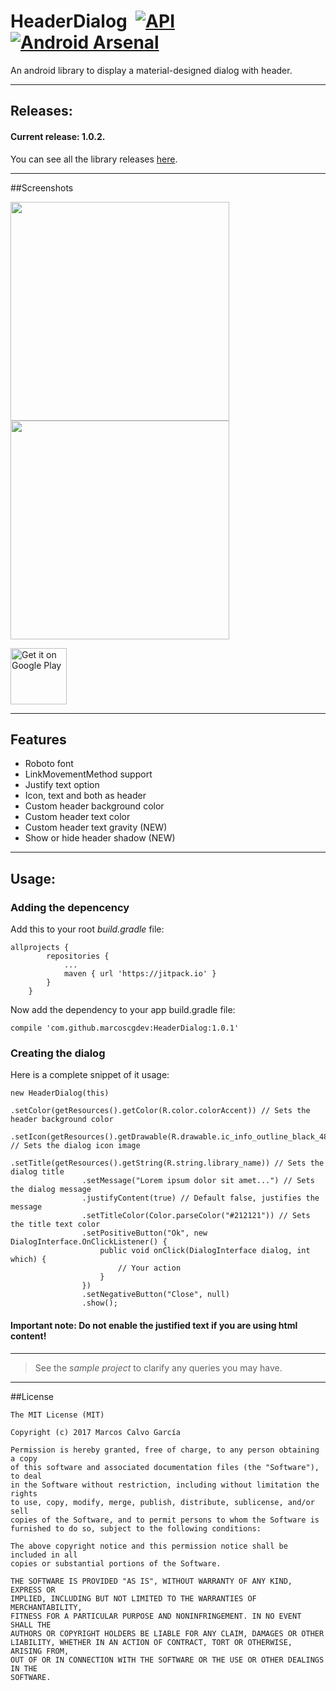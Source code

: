 # HeaderDialog  [![API](https://img.shields.io/badge/API-9%2B-blue.svg?style=flat)](https://android-arsenal.com/api?level=9) [![Android Arsenal](https://img.shields.io/badge/Android%20Arsenal-HeaderDialog-brightgreen.svg?style=flat)](https://android-arsenal.com/details/1/5076)
An android library to display a material-designed dialog with header.

---

## Releases:

#### Current release: 1.0.2.

You can see all the library releases [here](https://github.com/marcoscgdev/HeaderDialog/releases).

---

##Screenshots

<img src="https://raw.githubusercontent.com/marcoscgdev/HeaderDialog/master/screenshots/1.jpg" width="350">
<img src="https://raw.githubusercontent.com/marcoscgdev/HeaderDialog/master/screenshots/2.jpg" width="350">

<a href='https://play.google.com/store/apps/details?id=com.marcoscg.headerdialogsample'><img alt='Get it on Google Play' src='https://play.google.com/intl/en_us/badges/images/generic/en_badge_web_generic.png' height='90'/></a>

---

## Features

- Roboto font
- LinkMovementMethod support
- Justify text option
- Icon, text and both as header
- Custom header background color
- Custom header text color
- Custom header text gravity (NEW)
- Show or hide header shadow (NEW)

---

## Usage:

### Adding the depencency

Add this to your root *build.gradle* file:

```
allprojects {
		repositories {
			...
			maven { url 'https://jitpack.io' }
		}
	}
```

Now add the dependency to your app build.gradle file:

```
compile 'com.github.marcoscgdev:HeaderDialog:1.0.1'
```

### Creating the dialog

Here is a complete snippet of it usage:

```
new HeaderDialog(this)
                .setColor(getResources().getColor(R.color.colorAccent)) // Sets the header background color
                .setIcon(getResources().getDrawable(R.drawable.ic_info_outline_black_48dp)) // Sets the dialog icon image
                .setTitle(getResources().getString(R.string.library_name)) // Sets the dialog title
                .setMessage("Lorem ipsum dolor sit amet...") // Sets the dialog message
                .justifyContent(true) // Default false, justifies the message
                .setTitleColor(Color.parseColor("#212121")) // Sets the title text color
                .setPositiveButton("Ok", new DialogInterface.OnClickListener() {
                    public void onClick(DialogInterface dialog, int which) {
                        // Your action
                    }
                })
                .setNegativeButton("Close", null)
                .show();
```

#### Important note: Do not enable the justified text if you are using html content!

---
>See the *sample project* to clarify any queries you may have.

---

##License

```
The MIT License (MIT)

Copyright (c) 2017 Marcos Calvo García

Permission is hereby granted, free of charge, to any person obtaining a copy
of this software and associated documentation files (the "Software"), to deal
in the Software without restriction, including without limitation the rights
to use, copy, modify, merge, publish, distribute, sublicense, and/or sell
copies of the Software, and to permit persons to whom the Software is
furnished to do so, subject to the following conditions:

The above copyright notice and this permission notice shall be included in all
copies or substantial portions of the Software.

THE SOFTWARE IS PROVIDED "AS IS", WITHOUT WARRANTY OF ANY KIND, EXPRESS OR
IMPLIED, INCLUDING BUT NOT LIMITED TO THE WARRANTIES OF MERCHANTABILITY,
FITNESS FOR A PARTICULAR PURPOSE AND NONINFRINGEMENT. IN NO EVENT SHALL THE
AUTHORS OR COPYRIGHT HOLDERS BE LIABLE FOR ANY CLAIM, DAMAGES OR OTHER
LIABILITY, WHETHER IN AN ACTION OF CONTRACT, TORT OR OTHERWISE, ARISING FROM,
OUT OF OR IN CONNECTION WITH THE SOFTWARE OR THE USE OR OTHER DEALINGS IN THE
SOFTWARE.
```

